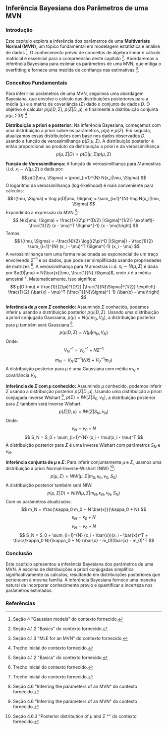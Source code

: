 ## Inferência Bayesiana dos Parâmetros de uma MVN

### Introdução
Este capítulo explora a inferência dos parâmetros de uma **Multivariate Normal (MVN)**, um tópico fundamental em modelagem estatística e análise de dados [^4]. O conhecimento prévio de conceitos de álgebra linear e cálculo matricial é essencial para a compreensão deste capítulo [^1]. Abordaremos a inferência Bayesiana para estimar os parâmetros de uma MVN, que mitiga o overfitting e fornece uma medida de confiança nas estimativas [^3].

### Conceitos Fundamentais

Para inferir os parâmetros de uma MVN, seguimos uma abordagem Bayesiana, que envolve o cálculo das distribuições posteriores para a média ($\mu$) e a matriz de covariância ($\Sigma$) dado o conjunto de dados $D$. O objetivo é calcular $p(\mu|D, \Sigma)$, $p(\Sigma|D, \mu)$, e finalmente a distribuição conjunta $p(\mu, \Sigma|D)$ [^0].

**Distribuição a priori e posterior:**
Na inferência Bayesiana, começamos com uma distribuição a priori sobre os parâmetros, $p(\mu)$ e $p(\Sigma)$. Em seguida, atualizamos essas distribuições com base nos dados observados $D$, usando a função de verossimilhança $p(D|\mu, \Sigma)$. A distribuição posterior é então proporcional ao produto da distribuição a priori e da verossimilhança:
$$
p(\mu, \Sigma|D) \propto p(D|\mu, \Sigma) p(\mu, \Sigma)
$$

**Função de Verossimilhança:**
A função de verossimilhança para $N$ amostras i.i.d. $x_i \sim N(\mu, \Sigma)$ é dada por:
$$
p(D|\mu, \Sigma) = \prod_{i=1}^{N} N(x_i|\mu, \Sigma)
$$
O logaritmo da verossimilhança (log-likelihood) é mais conveniente para cálculos:
$$
l(\mu, \Sigma) = \log p(D|\mu, \Sigma) = \sum_{i=1}^{N} \log N(x_i|\mu, \Sigma)
$$
Expandindo a expressão da MVN [^1]:
$$
N(x|\mu, \Sigma) = \frac{1}{(2\pi)^{D/2} |\Sigma|^{1/2}} \exp\left[-\frac{1}{2} (x - \mu)^T \Sigma^{-1} (x - \mu)\right]
$$
Temos:
$$
l(\mu, \Sigma) = -\frac{N}{2} \log((2\pi)^D |\Sigma|) - \frac{1}{2} \sum_{i=1}^{N} (x_i - \mu)^T \Sigma^{-1} (x_i - \mu)
$$
A verossimilhança tem uma forma relacionada ao exponencial de um traço envolvendo $\Sigma^{-1}$ e os dados, que pode ser simplificada usando propriedades de matrizes [^0].
A verossimilhança para $N$ amostras i.i.d. $x_i \sim N(\mu, \Sigma)$ é dada por $p(D|\mu) = N(\bar{x}|\mu, \frac{1}{N} \Sigma)$, onde $\bar{x}$ é a média amostral [^0].  Matematicamente, isso significa:
$$
p(D|\mu) = \frac{1}{(2\pi)^{D/2} |\frac{1}{N}\Sigma|^{1/2}} \exp\left[-\frac{1}{2} (\bar{x} - \mu)^T (\frac{1}{N}\Sigma)^{-1} (\bar{x} - \mu)\right]
$$

**Inferência de $\mu$ com $\Sigma$ conhecido:**
Assumindo $\Sigma$ conhecido, podemos inferir $\mu$ usando a distribuição posterior $p(\mu|D, \Sigma)$. Usando uma distribuição a priori conjugada Gaussiana, $p(\mu) = N(\mu|m_0, V_0)$, a distribuição posterior para $\mu$ também será Gaussiana [^32].
$$
p(\mu|D, \Sigma) = N(\mu|m_N, V_N)
$$
Onde:
$$
V_N^{-1} = V_0^{-1} + N\Sigma^{-1}
$$
$$
m_N = V_N (\Sigma^{-1} (N\bar{x}) + V_0^{-1} m_0)
$$
A distribuição posterior para $\mu$ é uma Gaussiana com média $m_N$ e covariância $V_N$.

**Inferência de $\Sigma$ com $\mu$ conhecido:**
Assumindo $\mu$ conhecido, podemos inferir $\Sigma$ usando a distribuição posterior $p(\Sigma|D, \mu)$. Usando uma distribuição a priori conjugada Inverse Wishart [^32], $p(\Sigma) = IW(\Sigma|S_0, \nu_0)$, a distribuição posterior para $\Sigma$ também será Inverse Wishart.
$$
p(\Sigma|D, \mu) = IW(\Sigma|S_N, \nu_N)
$$
Onde:
$$
\nu_N = \nu_0 + N
$$
$$
S_N = S_0 + \sum_{i=1}^{N} (x_i - \mu)(x_i - \mu)^T
$$
A distribuição posterior para $\Sigma$ é uma Inverse Wishart com parâmetros $S_N$ e $\nu_N$.

**Inferência conjunta de $\mu$ e $\Sigma$:**
Para inferir conjuntamente $\mu$ e $\Sigma$, usamos uma distribuição a priori Normal-Inverse-Wishart (NIW) [^33]:
$$
p(\mu, \Sigma) = NIW(\mu, \Sigma|m_0, \kappa_0, \nu_0, S_0)
$$
A distribuição posterior também será NIW:
$$
p(\mu, \Sigma|D) = NIW(\mu, \Sigma|m_N, \kappa_N, \nu_N, S_N)
$$
Com os parâmetros atualizados:
$$
m_N = \frac{\kappa_0 m_0 + N \bar{x}}{\kappa_0 + N}
$$
$$
\kappa_N = \kappa_0 + N
$$
$$
\nu_N = \nu_0 + N
$$
$$
S_N = S_0 + \sum_{i=1}^{N} (x_i - \bar{x})(x_i - \bar{x})^T + \frac{\kappa_0 N}{\kappa_0 + N} (\bar{x} - m_0)(\bar{x} - m_0)^T
$$

### Conclusão
Este capítulo apresentou a inferência Bayesiana dos parâmetros de uma MVN. A escolha de distribuições a priori conjugadas simplifica significativamente os cálculos, resultando em distribuições posteriores que pertencem à mesma família. A inferência Bayesiana fornece uma maneira natural de incorporar conhecimento prévio e quantificar a incerteza nos parâmetros estimados.

### Referências
[^0]:  Trecho inicial do contexto fornecido.
[^1]:  Seção 4.1.2 "Basics" do contexto fornecido.
[^3]:  Seção 4.1.3 "MLE for an MVN" do contexto fornecido.
[^4]:  Seção 4 "Gaussian models" do contexto fornecido.
[^32]: Seção 4.6 "Inferring the parameters of an MVN" do contexto fornecido.
[^33]: Seção 4.6.3 "Posterior distribution of $\mu$ and $\Sigma$ *" do contexto fornecido.
<!-- END -->
